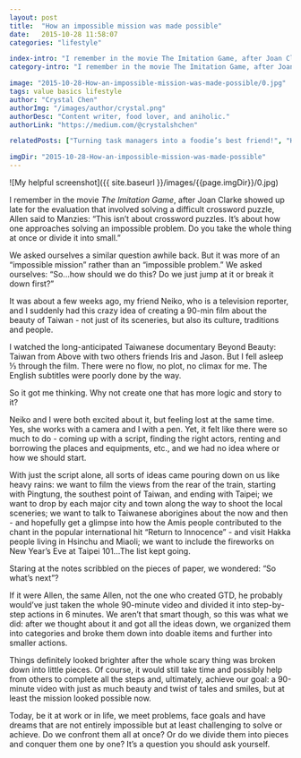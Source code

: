 ```yaml
---
layout: post
title:  "How an impossible mission was made possible"
date:   2015-10-28 11:58:07
categories: "lifestyle"

index-intro: "I remember in the movie The Imitation Game, after Joan Clarke showed up late for the evaluation that involved solving a difficult crossword puzzle, Allen said to Manzies..."
category-intro: "I remember in the movie The Imitation Game, after Joan Clarke showed up late for the evaluation that involved solving..."

image: "2015-10-28-How-an-impossible-mission-was-made-possible/0.jpg"
tags: value basics lifestyle
author: "Crystal Chen"
authorImg: "/images/author/crystal.png"
authorDesc: "Content writer, food lover, and aniholic."
authorLink: "https://medium.com/@crystalshchen"

relatedPosts: ["Turning task managers into a foodie’s best friend!", "How a good task management tool can help make your life a lot easier!"]

imgDir: "2015-10-28-How-an-impossible-mission-was-made-possible"
---
```



![My helpful screenshot]({{ site.baseurl }}/images/{{page.imgDir}}/0.jpg)

I remember in the movie *The Imitation Game*, after Joan Clarke showed up late for the evaluation that involved solving a difficult crossword puzzle, Allen said to Manzies: “This isn’t about crossword puzzles. It’s about how one approaches solving an impossible problem. Do you take the whole thing at once or divide it into small.”

We asked ourselves a similar question awhile back. But it was more of an “impossible mission” rather than an “impossible problem.” We asked ourselves: “So...how should we do this? Do we just jump at it or break it down first?”

It was about a few weeks ago, my friend Neiko, who is a television reporter, and I suddenly had this crazy idea of creating a 90-min film about the beauty of Taiwan - not just of its sceneries, but also its culture, traditions and people.

I watched the long-anticipated Taiwanese documentary Beyond Beauty: Taiwan from Above with two others friends Iris and Jason. But I fell asleep ⅓ through the film. There were no flow, no plot, no climax for me. The English subtitles were poorly done by the way.

So it got me thinking. Why not create one that has more logic and story to it?

Neiko and I were both excited about it, but feeling lost at the same time. Yes, she works with a camera and I with a pen. Yet, it felt like there were so much to do - coming up with a script, finding the right actors, renting and borrowing the places and equipments, etc., and we had no idea where or how we should start.

With just the script alone, all sorts of ideas came pouring down on us like heavy rains: we want to film the views from the rear of the train, starting with Pingtung, the southest point of Taiwan, and ending with Taipei; we want to drop by each major city and town along the way to shoot the local sceneries; we want to talk to Taiwanese aborigines about the now and then - and hopefully get a glimpse into how the Amis people contributed to the chant in the popular international hit “Return to Innocence” - and visit Hakka people living in Hsinchu and Miaoli; we want to include the fireworks on New Year’s Eve at Taipei 101...The list kept going.

Staring at the notes scribbled on the pieces of paper, we wondered: “So what’s next”?

If it were Allen, the same Allen, not the one who created GTD, he probably would’ve just taken the whole 90-minute video and divided it into step-by-step actions in 6 minutes. We aren’t that smart though, so this was what we did: after we thought about it and got all the ideas down, we organized them into categories and broke them down into doable items and further into smaller actions.

Things definitely looked brighter after the whole scary thing was broken down into little pieces. Of course, it would still take time and possibly help from others to complete all the steps and, ultimately, achieve our goal: a 90-minute video with just as much beauty and twist of tales and smiles, but at least the mission looked possible now.

Today, be it at work or in life, we meet problems, face goals and have dreams that are not entirely impossible but at least challenging to solve or achieve. Do we confront them all at once? Or do we divide them into pieces and conquer them one by one? It’s a question you should ask yourself.


[jekyll]:      http://jekyllrb.com
[jekyll-gh]:   https://github.com/jekyll/jekyll
[jekyll-help]: https://github.com/jekyll/jekyll-help

